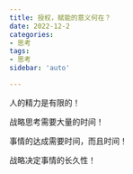 ```yaml
---
title: 授权，赋能的意义何在？
date: 2022-12-2
categories:
- 思考
tags:
- 思考
sidebar: 'auto'

---
```


人的精力是有限的！

战略思考需要大量的时间！

事情的达成需要时间，而且时间！

战略决定事情的长久性！